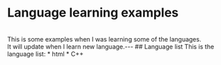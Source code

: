 # Language learning examples
<br>
This is some examples when I was learning some of the languages.<br>
It will update when I learn new language.---
## Language list
This is the language list:
* html
* C++
